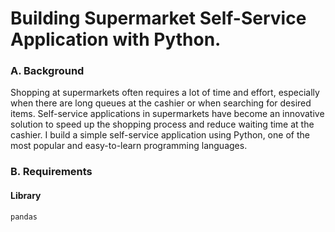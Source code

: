 # Building Supermarket Self-Service Application with Python.
### A. Background
Shopping at supermarkets often requires a lot of time and effort, especially when there are long queues at the cashier or when searching for desired items. Self-service applications in supermarkets have become an innovative solution to speed up the shopping process and reduce waiting time at the cashier. I build a simple self-service application using Python, one of the most popular and easy-to-learn programming languages.
### B. Requirements
#### Library
```pandas``` 
